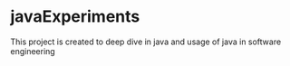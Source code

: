 # javaExperiments
This project is created to deep dive in java and usage of java in software engineering
